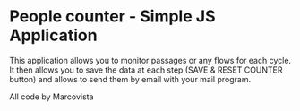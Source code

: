 # People counter - Simple JS Application

This application allows you to monitor passages or any flows for each cycle.<br>
It then allows you to save the data at each step (SAVE & RESET COUNTER button) and allows to send them by email with your mail program.

All code by Marcovista
